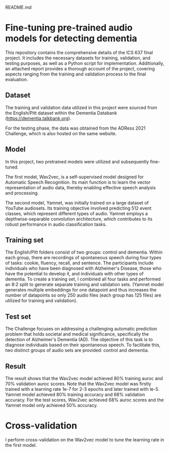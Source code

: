 README.md

# Fine-tuning pre-trained audio models for detecting dementia

This repository contains the comprehensive details of the ICS 637 final project. It includes the necessary datasets for training, validation, and testing purposes, as well as a Python script for implementation. Additionally, an attached report provides a thorough account of the project, covering aspects ranging from the training and validation process to the final evaluation.

## Dataset
The training and validation data utilized in this project were sourced from the English/Pitt dataset within the Dementia Databank (https://dementia.talkbank.org).

For the testing phase, the data was obtained from the ADRess 2021 Challenge, which is also hosted on the same website.

## Model
In this project, two pretrained models were utilized and subsequently fine-tuned.

The first model, Wav2vec, is a self-supervised model designed for Automatic Speech Recognition. Its main function is to learn the vector representation of audio data, thereby enabling effective speech analysis and processing.

The second model, Yamnet, was initially trained on a large dataset of YouTube audiosets. Its training objective involved predicting 512 event classes, which represent different types of audio. Yamnet employs a depthwise-separable convolution architecture, which contributes to its robust performance in audio classification tasks.

## Training set
The English/Pitt folders consist of two groups: control and dementia. Within each group, there are recordings of spontaneous speech during four types of tasks: cookie, fluency, recall, and sentence. The participants include individuals who have been diagnosed with Alzheimer's Disease, those who have the potential to develop it, and individuals with other types of dementia. To create a training set, I combined all four tasks and performed an 8:2 split to generate separate training and validation sets. (Yamnet model generates multiple embeddings for one datapoint and thus increases the number of datapoints so only 250 audio files (each group has 125 files) are utilized for training and validation).

## Test set
The Challenge focuses on addressing a challenging automatic prediction problem that holds societal and medical significance, specifically the detection of Alzheimer's Dementia (AD). The objective of this task is to diagnose individuals based on their spontaneous speech. To facilitate this, two distinct groups of audio sets are provided: control and dementia.

## Result
The result shows that the Wav2vec model achieved 80% training auroc and 70% validation auroc scores. Note that the Wav2vec model was firstly trained with a learning rate 1e-7 for 2-3 epochs and later trained with le-5. Yamnet model achieved 80% training accuracy and 68% validation accuracy. For the test scores, Wav2vec achieved 68% auroc scores and the Yamnet model only achieved 50% accuracy. 

# Cross-validation
I perform cross-validation on the Wav2vec model to tune the learning rate in the first model.  
